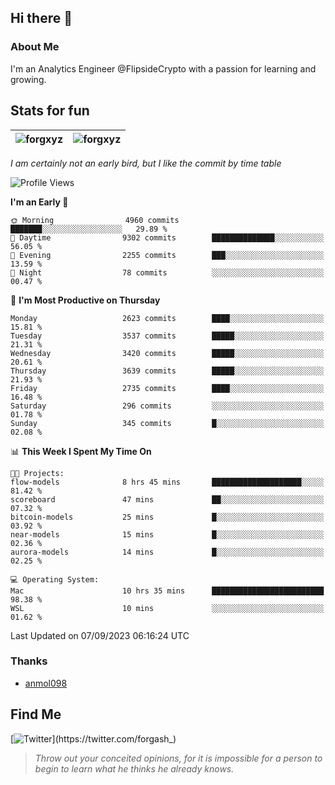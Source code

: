 ## Hi there 👋

### About Me

I'm an Analytics Engineer @FlipsideCrypto with a passion for learning and growing.
  
## Stats for fun

| <img align="center" src="https://github-readme-streak-stats.herokuapp.com/?user=forgxyz&theme=tokyonight" alt="forgxyz" /> | <img align="center" src="https://github-readme-stats.vercel.app/api?username=forgxyz&theme=tokyonight&show_icons=true" alt="forgxyz" /> |
| ------------- |------------- |

*I am certainly not an early bird, but I like the commit by time table*  

<!--START_SECTION:waka-->
![Profile Views](http://img.shields.io/badge/Profile%20Views-0-blue)

**I'm an Early 🐤** 

```text
🌞 Morning                4960 commits        ███████░░░░░░░░░░░░░░░░░░   29.89 % 
🌆 Daytime                9302 commits        ██████████████░░░░░░░░░░░   56.05 % 
🌃 Evening                2255 commits        ███░░░░░░░░░░░░░░░░░░░░░░   13.59 % 
🌙 Night                  78 commits          ░░░░░░░░░░░░░░░░░░░░░░░░░   00.47 % 
```
📅 **I'm Most Productive on Thursday** 

```text
Monday                   2623 commits        ████░░░░░░░░░░░░░░░░░░░░░   15.81 % 
Tuesday                  3537 commits        █████░░░░░░░░░░░░░░░░░░░░   21.31 % 
Wednesday                3420 commits        █████░░░░░░░░░░░░░░░░░░░░   20.61 % 
Thursday                 3639 commits        █████░░░░░░░░░░░░░░░░░░░░   21.93 % 
Friday                   2735 commits        ████░░░░░░░░░░░░░░░░░░░░░   16.48 % 
Saturday                 296 commits         ░░░░░░░░░░░░░░░░░░░░░░░░░   01.78 % 
Sunday                   345 commits         █░░░░░░░░░░░░░░░░░░░░░░░░   02.08 % 
```


📊 **This Week I Spent My Time On** 

```text
🐱‍💻 Projects: 
flow-models              8 hrs 45 mins       ████████████████████░░░░░   81.42 % 
scoreboard               47 mins             ██░░░░░░░░░░░░░░░░░░░░░░░   07.32 % 
bitcoin-models           25 mins             █░░░░░░░░░░░░░░░░░░░░░░░░   03.92 % 
near-models              15 mins             █░░░░░░░░░░░░░░░░░░░░░░░░   02.36 % 
aurora-models            14 mins             █░░░░░░░░░░░░░░░░░░░░░░░░   02.25 % 

💻 Operating System: 
Mac                      10 hrs 35 mins      █████████████████████████   98.38 % 
WSL                      10 mins             ░░░░░░░░░░░░░░░░░░░░░░░░░   01.62 % 
```


 Last Updated on 07/09/2023 06:16:24 UTC
<!--END_SECTION:waka-->

### Thanks
 - [anmol098](https://github.com/anmol098/waka-readme-stats/)
  
## Find Me
[![Twitter](https://img.shields.io/twitter/url/https/twitter.com/forgash_.svg?style=social&label=Follow%20%40forgash_)](https://twitter.com/forgash_)


> *Throw out your conceited opinions, for it is impossible for a person to begin to learn what he thinks he already knows.* 
